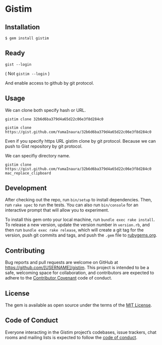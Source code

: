 # Gistim

## Installation

```
$ gem install gistim
```

## Ready

```
gist --login
```

( Not `gistim --login` )

And enable access to github by git protocol.

## Usage

We can clone both specify hash or URL.

```
gistim clone 32b6d6ba379d4a65d22c06e3f8d284c0
```

```
gistim clone https://gist.github.com/YumaInaura/32b6d6ba379d4a65d22c06e3f8d284c0
```

Even if you specify https URL gistim clone by git protocol. Because we can push to Gist repository by git protocol.

We can specifiy directory name.

```
gistim clone https://gist.github.com/YumaInaura/32b6d6ba379d4a65d22c06e3f8d284c0 mac_replace_clipboard
```

## Development

After checking out the repo, run `bin/setup` to install dependencies. Then, run `rake spec` to run the tests. You can also run `bin/console` for an interactive prompt that will allow you to experiment.

To install this gem onto your local machine, run `bundle exec rake install`. To release a new version, update the version number in `version.rb`, and then run `bundle exec rake release`, which will create a git tag for the version, push git commits and tags, and push the `.gem` file to [rubygems.org](https://rubygems.org).

## Contributing

Bug reports and pull requests are welcome on GitHub at https://github.com/[USERNAME]/gistim. This project is intended to be a safe, welcoming space for collaboration, and contributors are expected to adhere to the [Contributor Covenant](http://contributor-covenant.org) code of conduct.

## License

The gem is available as open source under the terms of the [MIT License](https://opensource.org/licenses/MIT).

## Code of Conduct

Everyone interacting in the Gistim project’s codebases, issue trackers, chat rooms and mailing lists is expected to follow the [code of conduct](https://github.com/YumaInaura/gistim/blob/master/CODE_OF_CONDUCT.md).
